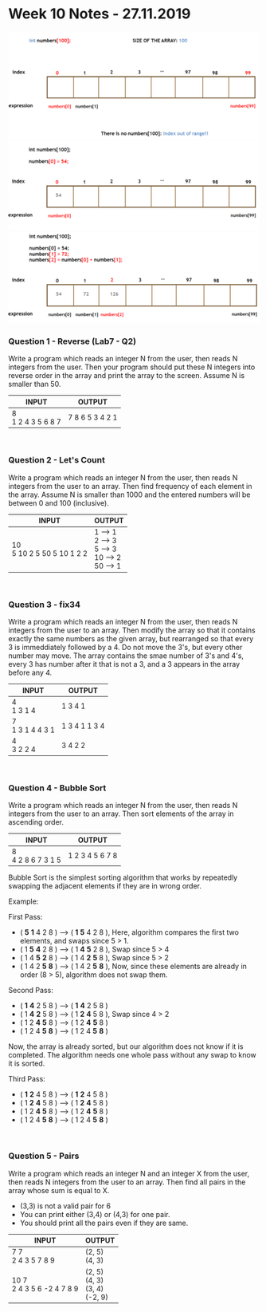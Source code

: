 
# Week 10 Notes - 27.11.2019

![Arrays1](figures/W10_01.PNG)
![Arrays2](figures/W10_02.PNG)
![Arrays3](figures/W10_03.PNG)


### Question 1 - Reverse (Lab7 - Q2)

Write a program which reads an integer N from the user, then reads N integers from the user. Then your program should put these N integers into reverse order in the array and print the array to the screen. Assume N is smaller than 50.

|  INPUT  |  OUTPUT |
|-------|-------|
| 8<br>1 2 4 3 5 6 8 7 | 7 8 6 5 3 4 2 1 |

<br>

### Question 2 - Let's Count

Write a program which reads an integer N from the user, then reads N integers from the user to an array. Then find frequency of each element in the array. Assume N is smaller than 1000 and the entered numbers will be between 0 and 100 (inclusive).

|  INPUT  |  OUTPUT |
|-------|-------|
| 10<br>5 10 2 5 50 5 10 1 2 2 | 1 --> 1<br>2 --> 3<br>5 --> 3<br>10 --> 2<br>50 --> 1 |

<br>

### Question 3 - fix34

Write a program which reads an integer N from the user, then reads N integers from the user to an array. Then modify the array so that it contains exactly the same numbers as the given array, but rearranged so that every 3 is immeddiately followed by a 4. Do not move the 3's, but every other number may move. The array contains the smae number of 3's and 4's, every 3 has number after it that is not a 3, and a 3 appears in the array before any 4.

|  INPUT  |  OUTPUT |
|-------|-------|
| 4<br>1 3 1 4 | 1 3 4 1 |
| 7<br>1 3 1 4 4 3 1 | 1 3 4 1 1 3 4 |
| 4<br>3 2 2 4 | 3 4 2 2 |

<br>

### Question 4 - Bubble Sort

Write a program which reads an integer N from the user, then reads N integers from the user to an array. Then sort elements of the array in ascending order. 

|  INPUT  |  OUTPUT |
|-------|-------|
| 8<br>4 2 8 6 7 3 1 5 | 1 2 3 4 5 6 7 8 |


Bubble Sort is the simplest sorting algorithm that works by repeatedly swapping the adjacent elements if they are in wrong order.

Example:

First Pass:
* ( **5** **1** 4 2 8 ) –> ( **1** **5** 4 2 8 ), Here, algorithm compares the first two elements, and swaps since 5 > 1.
* ( 1 **5** **4** 2 8 ) –> ( 1 **4** **5** 2 8 ), Swap since 5 > 4
* ( 1 4 **5** **2** 8 ) –> ( 1 4 **2** **5** 8 ), Swap since 5 > 2
* ( 1 4 2 **5** **8** ) –> ( 1 4 2 **5** **8** ), Now, since these elements are already in order (8 > 5), algorithm does not swap them.

Second Pass:
* ( **1** **4** 2 5 8 ) –> ( **1** **4** 2 5 8 )
* ( 1 **4** **2** 5 8 ) –> ( 1 **2** **4** 5 8 ), Swap since 4 > 2
* ( 1 2 **4** **5** 8 ) –> ( 1 2 **4** **5** 8 )
* ( 1 2 4 **5** **8** ) –> ( 1 2 4 **5** **8** )

Now, the array is already sorted, but our algorithm does not know if it is completed. The algorithm needs one whole pass without any swap to know it is sorted.

Third Pass:
* ( **1** **2** 4 5 8 ) –> ( **1** **2** 4 5 8 )
* ( 1 **2** **4** 5 8 ) –> ( 1 **2** **4** 5 8 )
* ( 1 2 **4** **5** 8 ) –> ( 1 2 **4** **5** 8 )
* ( 1 2 4 **5** **8** ) –> ( 1 2 4 **5** **8** )

<br>

### Question 5 - Pairs

Write a program which reads an integer N and an integer X from the user, then reads N integers from the user to an array. Then find all pairs in the array whose sum is equal to X. 

* (3,3) is not a valid pair for 6
* You can print either (3,4) or (4,3) for one pair.
* You should print all the pairs even if they are same.

|  INPUT  |  OUTPUT |
|-------|-------|
| 7 7<br>2 4 3 5 7 8 9 | (2, 5)<br>(4, 3) |
| 10 7<br>2 4 3 5 6 -2 4 7 8 9 | (2, 5)<br>(4, 3)<br>(3, 4)<br>(-2, 9) |